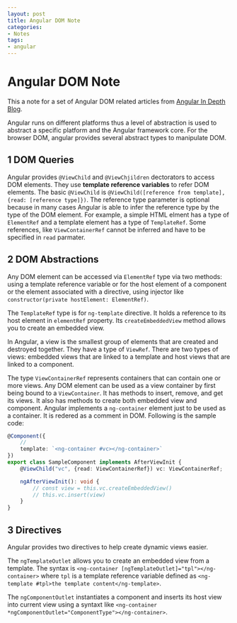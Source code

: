 ```yaml
---
layout: post
title: Angular DOM Note
categories:
- Notes
tags:
- angular
---
```

# Angular DOM Note

This a note for a set of Angular DOM related articles from [Angular In Depth Blog](https://blog.angularindepth.com/tagged/angular).

Angular runs on different platforms thus a level of abstraction is used to abstract a specific platform and the Angular framework core. For the browser DOM, angular provides several abstract types to manipulate DOM.

## 1 DOM Queries

Angular provides `@ViewChild` and `@ViewChjildren` dectorators to access DOM elements. They use **template reference variables** to refer DOM elements. The basic `@ViewChild` is `@ViewChild([reference from template], {read: [reference type]})`. The reference type parameter is optional because in many cases Angular is able to infer the reference type by the type of the DOM element. For example, a simple HTML elment has a type of `ElementRef` and a template element has a type of `TemplateRef`. Some references, like `ViewContainerRef` cannot be inferred and have to be specified in `read` parmater.

## 2 DOM Abstractions

Any DOM element can be accessed via `ElementRef` type via two methods: using a template reference variable or for the host element of a component or the element associated with a directive, using injector like `constructor(private hostElement: ElementRef)`.

The `TemplateRef` type is for `ng-template` directive. It holds a reference to its host element in `elementRef` property. Its `createEmbeddedView` method allows you to create an embedded view.

In Angular, a view is the smallest group of elements that are created and destroyed together. They have a type of `ViewRef`. There are two types of views: embedded views that are linked to a template and host views that are linked to a component.

The type `ViewContainerRef` represents containers that can contain one or more views. Any DOM element can be used as a view container by first being bound to a `ViewContainer`. It has methods to insert, remove, and get its views. It also has methods to create both embedded view and component. Angular implements a `ng-container` element just to be used as a container. It is redered as a comment in DOM. Following is the sample code:

```TypeScript
@Component({
    //
    template: `<ng-container #vc></ng-container>`
})
export class SampleComponent implements AfterViewInit {
    @ViewChild("vc", {read: ViewContainerRef}) vc: ViewContainerRef;

    ngAfterViewInit(): void {
        // const view = this.vc.createEmbeddedView()
        // this.vc.insert(view)
    }
}
```

## 3 Directives

Angular provides two directives to help create dynamic views easier.

The `ngTemplateOutlet` allows you to create an embedded view from a template. The syntax is `<ng-container [ngTemplateOutlet]="tpl"></ng-container>` where `tpl` is a template reference variable defined as `<ng-template #tpl>the template content</ng-template>`.

The `ngComponentOutlet` instantiates a component and inserts its host view into current view using a syntaxt like `<ng-container *ngComponentOutlet="ComponentType"></ng-container>`.

